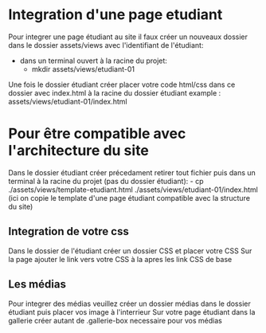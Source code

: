 # Integration d'une page etudiant
Pour integrer une page étudiant au site il faux créer un nouveaux dossier dans le dossier assets/views avec l'identifiant de l'étudiant: 
 - dans un terminal ouvert à la racine du projet:
    - mkdir assets/views/etudiant-01

Une fois le dossier étudiant créer placer votre code html/css dans ce dossier avec index.html à la racine du dossier étudiant
example : assets/views/etudiant-01/index.html


# Pour être compatible avec l'architecture du site
Dans le dossier étudiant créer précedament retirer tout fichier puis dans un terminal à la racine du projet (pas du dossier étudiant):
    - cp ./assets/views/template-etudiant.html ./assets/views/etudiant-01/index.html (ici on copie le template d'une page étudiant compatible avec la structure du site)
    
## Integration de votre css
Dans le dossier de l'étudiant créer un dossier CSS et placer votre CSS 
Sur la page ajouter le link vers votre CSS à la apres les link CSS de base

## Les médias 
Pour integrer des médias veuillez créer un dossier médias dans le dossier étudiant puis placer vos image à l'interrieur 
Sur votre page étudiant dans la gallerie créer autant de .gallerie-box necessaire pour vos médias